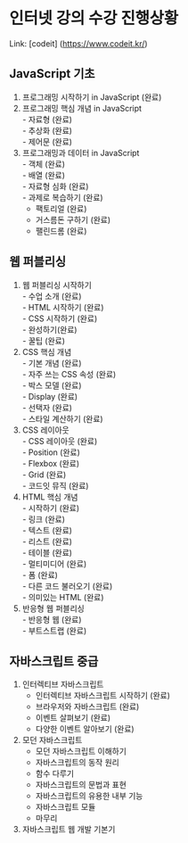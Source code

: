 # 인터넷 강의 수강 진행상황
Link: [codeit] (https://www.codeit.kr/)

## JavaScript 기초
   1. 프로그래밍 시작하기 in JavaScript (완료)   
   2. 프로그래밍 핵심 개념 in JavaScript   
    - 자료형 (완료)   
    - 추상화 (완료)   
    - 제어문 (완료)   
   3. 프로그래밍과 데이터 in JavaScript   
    - 객체 (완료)   
    - 배열 (완료)   
    - 자료형 심화 (완료)   
    - 과제로 복습하기 (완료)   
      + 팩토리얼 (완료)
      + 거스름돈 구하기 (완료)
      + 팰린드롬 (완료)
    
## 웹 퍼블리싱
  1. 웹 퍼블리싱 시작하기   
    - 수업 소개 (완료)   
    - HTML 시작하기 (완료)   
    - CSS 시작하기 (완료)   
    - 완성하기(완료)   
    - 꿀팁 (완료)   
  2. CSS 핵심 개념   
    - 기본 개념 (완료)   
    - 자주 쓰는 CSS 속성 (완료)   
    - 박스 모델 (완료)   
    - Display (완료)   
    - 선택자 (완료)   
    - 스타일 계산하기 (완료)   
  3. CSS 레이아웃   
    - CSS 레이아웃 (완료)   
    - Position (완료)   
    - Flexbox (완료)   
    - Grid (완료)   
    - 코드잇 뮤직 (완료)   
  4. HTML 핵심 개념   
    - 시작하기 (완료)   
    - 링크 (완료)   
    - 텍스트 (완료)   
    - 리스트 (완료)   
    - 테이블 (완료)   
    - 멀티미디어 (완료)   
    - 폼 (완료)   
    - 다른 코드 불러오기 (완료)   
    - 의미있는 HTML (완료)   
  5. 반응형 웹 퍼블리싱   
    - 반응형 웹 (완료)   
    - 부트스트랩 (완료)   

## 자바스크립트 중급
   1. 인터렉티브 자바스크립트
      - 인터렉티브 자바스크립트 시작하기 (완료)
      - 브라우저와 자바스크립트 (완료)
      - 이벤트 살펴보기 (완료)
      - 다양한 이벤트 알아보기 (완료)
   2. 모던 자바스크립트
      - 모던 자바스크립트 이해하기
      - 자바스크립트의 동작 원리
      - 함수 다루기
      - 자바스크립트의 문법과 표현
      - 자바스크립트의 유용한 내부 기능
      - 자바스크립트 모듈
      - 마무리
   3. 자바스크립트 웹 개발 기본기
      
      
      
      
